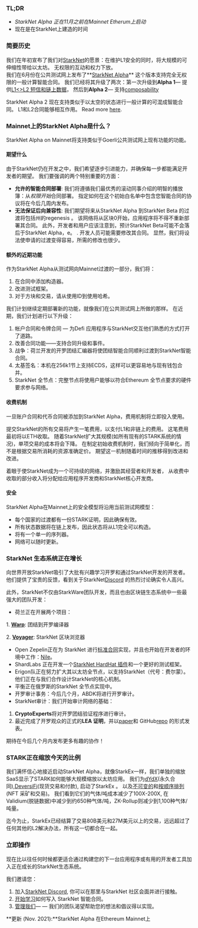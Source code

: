 ### TL;DR

* *StarkNet Alpha 正在11月之前在Mainnet Etherum上启动*
* 现在是在StarkNet上建造的时间

### 简要历史

我们在年初宣布了我们对[StarkNet](https://starkware.co/product/starknet/)的愿景：在维护L1安全的同时，将大规模的可伸缩性带给以太坊。 无权限的互动和权力下放。\
我们在6月份在公共测试网上发布了**[StarkNet Alpha](https://medium.com/starkware/starknet-planets-alpha-on-ropsten-e7494929cb95)** 这个版本支持完全无权限的一般计算智能合同。 我们已经将其升级了两次：第一次升级到**Alpha 1**— 提供[L1<>L2 短信和链上数据](https://medium.com/starkware/starknet-alpha-1-90c3348cca4f)， 然后到**Alpha 2**— 支持[composability](https://medium.com/starkware/starknet-alpha-2-4aa116f0ecfc)

StarkNet Alpha 2 现在支持类似于以太空的状态进行一般计算的可混成智能合同。 L1和L2合同能够相互作用。 Read more [here](https://www.cairo-lang.org/docs/hello_starknet/index.html).

### Mainnet上的StarkNet Alpha是什么？

StarkNet Alpha on Mainnet将支持类似于Goerli公共测试网上现有功能的功能。

#### **期望什么**

由于StarkNet仍在开发之中，我们希望逐步引进能力，并确保每一步都能满足开发者的期望。 我们要强调的两个特别重要的方面：

* **允许的智能合同部署**: 我们将遵循我们最优秀的滚动同事介绍的明智的播放簿：从*权限开始*合同部署。 指定如何在这个初始白名单中包含您智能合同的协议将在今后几周内发布。
* **无法保证后向兼容性**: 我们期望将来从StarkNet Alpha 到StarkNet Beta 的过渡将包括州的regenesis 。 该网络将从区块0开始，应用程序将不得不重新部署其合同。 此外，开发者和用户应该注意到，预计StarkNet Beta可能不会落后于StarkNet Alpha，e。 . 开发人员可能需要修改其合同。 显然，我们将设法使申请的过渡变得容易，所需的修改也很少。

#### 额外的近期功能

作为StarkNet Alpha从测试网向Mainnet过渡的一部分，我们将：

1. 在合同中添加构造器。
2. 改进测试框架。
3. 对于方块和交易，请从使用ID到使用哈希。

我们计划继续定期部署新的功能，就像我们在公共测试网上所做的那样。 在近期，我们计划进行以下升级：

1. 帐户合同和令牌合同 — 为Defi 应用程序与StarkNet交互他们熟悉的方式打开了道路。
2. 改善合同功能——支持合同升级和事件。
3. 战争：荷兰开发的开罗团结汇编器将使团结智能合同顺利过渡到StarkNet智能合同。
4. 太基签名：本机在256k1节上支持ECDS，这样可以更容易地与现有钱包合并。
5. StarkNet 全节点：完整节点将使用户能够以符合Ethereum 全节点要求的硬件要求参与网络。

#### 收费机制

一旦账户合同和代币合同被添加到StarkNet Alpha，费用机制将立即投入使用。

提交StarkNet的所有交易将产生一笔费用，以支付L1和非链上的费用。 这笔费用最初将以ETH收取。 随着StarkNet扩大其规模(如所有现有的STARK系统的情况)，单项交易的成本将会下降。 在制定初始收费机制时，我们倾向于简单化，而不是根据交易所消耗的资源准确定价。 期望这一机制随着时间的推移得到改进和改进。

着眼于使StarkNet成为一个可持续的网络，并激励其经营者和开发者， 从收费中收取的部分收入将分配给应用程序开发商和StarkNet核心开发商。

#### 安全

StarkNet Alpha在Mainnet上的安全模型将沿用当前测试网模型：

* 每个国家的过渡都有一份STARK证明，因此确保有效。
* 所有状态数据将在链上发布，因此状态将从L1完全可以构造。
* 将有一个单一的序列器。
* 网络可以随时更新。

### StarkNet 生态系统正在增长

向世界开放StarkNet吸引了大批有兴趣学习开罗和通过StarkNet开发的开发者。 他们提供了宝贵的反馈，看到关于StarkNet[Discord](https://discord.gg/uJ9HZTUk2Y) 的热烈讨论确实令人高兴。

此外，StarkNet不仅由StarkWare团队开发，而且也由区块链生态系统中一些最强大的团队开发：

* 荷兰正在开展两个项目：

1. **[Warp](https://github.com/NethermindEth/warp)**: 团结到开罗编译器

2. **[Voyager](https://voyager.online/)**: StarkNet 区块浏览器

* Open Zepelin正在为 StarkNet 进行[标准合同](https://github.com/OpenZeppelin/cairo-contracts/tree/main/contracts)实现，并且也开始在开发者的环境中工作：[Nile](https://github.com/martriay/nile)。
* ShardLabs 正在开发一个[StarkNet HardHat 插件](https://github.com/Shard-Labs/starknet-hardhat-plugin)和一个更好的测试框架。
* Erigon队正在努力扩大其以太坊全节点，以支持StarkNet（代号：费尔蒙）。 他们正在与我们合作设计StarkNet的核心机制。
* 平衡正在俄罗斯的StarkNet 全节点实现中。
* 开罗审计事务：今后几个月，ABDK将进行开罗审计。
* StarkNet审计：我们开始审计网络的基础：

1. **CryptoExperts**将对开罗团结验证程序进行审计。
2. 最近完成了开罗观众的正式的**LEA 证明**，并以[paper](https://arxiv.org/abs/2109.14534)和 GitHub[repo](https://github.com/starkware-libs/formal-proofs) 的形式发表。

期待在今后几个月内发布更多有趣的协作！

### STARK正在缩放今天的比例

我们满怀信心地接近启动StarkNet Alpha，就像StarkEx一样，我们单独的缩放SaaS显示了STARK如何能够大规模缩放以太坊应用。 我们为[dYdX](https://dydx.exchange/)(永久合同),[DeversiFi](https://www.deversifi.com/)(现货交易和付款), 启动了StarkEx 。 以及[不可变的](https://www.immutable.com/)和[按顺序排列](https://sorare.com/)(NFT 采矿和交易)。 我们看到它们的气体/吨成本减少了100X-200X, 在Validium(脱链数据)中减少到约650种气体/吨，ZK-Rollup则减少到1,100种气体/吨量。

迄今为止，StarkEx已经结算了交易80B美元和27M美元以上的交易，远远超过了任何其他的L2解决办法，所有这一切都合在一起。

### 立即操作

现在比以往任何时候都更适合通过构建您的下一台应用程序或有用的开发者工具加入正在成长的StarkNet生态系统。

我们邀请您：

1. 加入[StarkNet Discord](https://discord.gg/uJ9HZTUk2Y), 你可以在那里与StarkNet 社区会面并进行接触。
2. [开始学习](https://www.cairo-lang.org/docs/hello_starknet/index.html)如何写入 StarkNet 智能合同。
3. [管理我们](https://twitter.com/StarkWareLtd)— — 我们的团队渴望帮助您的想法和倡议得以实现。

**更新 (Nov. 2021):**StarkNet Alpha 在Ethereum Mainnet上